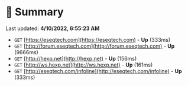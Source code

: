 # 📖 Summary
Last updated: **4/10/2022, 6:55:23 AM**

- `GET` [https://eseqtech.com](https://eseqtech.com) - **Up** (333ms)
- `GET` [http://forum.eseqtech.com](http://forum.eseqtech.com) - **Up** (9666ms)
- `GET` [http://hexp.net](http://hexp.net) - **Up** (156ms)
- `GET` [http://ws.hexp.net](http://ws.hexp.net) - **Up** (161ms)
- `GET` [http://eseqtech.com/infoline](http://eseqtech.com/infoline) - **Up** (333ms)
